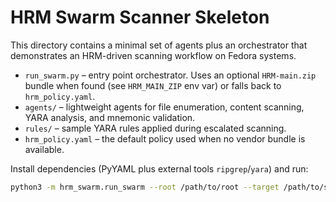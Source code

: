 # HRM Swarm Scanner Skeleton

This directory contains a minimal set of agents plus an orchestrator that demonstrates
an HRM-driven scanning workflow on Fedora systems.

* `run_swarm.py` – entry point orchestrator. Uses an optional `HRM-main.zip` bundle
  when found (see `HRM_MAIN_ZIP` env var) or falls back to `hrm_policy.yaml`.
* `agents/` – lightweight agents for file enumeration, content scanning, YARA analysis,
  and mnemonic validation.
* `rules/` – sample YARA rules applied during escalated scanning.
* `hrm_policy.yaml` – the default policy used when no vendor bundle is available.

Install dependencies (PyYAML plus external tools `ripgrep`/`yara`) and run:

```bash
python3 -m hrm_swarm.run_swarm --root /path/to/root --target /path/to/scan
```
